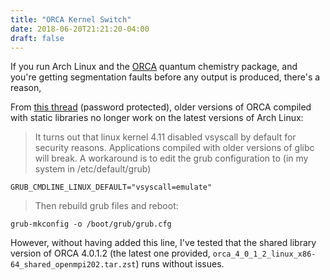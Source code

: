 ```yaml
---
title: "ORCA Kernel Switch"
date: 2018-06-20T21:21:20-04:00
draft: false
---
```


If you run Arch Linux and the [ORCA](https://orcaforum.cec.mpg.de/) quantum chemistry package, and you're getting segmentation faults before any output is produced, there's a reason,

From [this thread](https://orcaforum.cec.mpg.de/viewtopic.php?f=9&t=3870&sid=74a1339ac1e7c80f6e0ac41cb3c58e2c) (password protected), older versions of ORCA compiled with static libraries no longer work on the latest versions of Arch Linux:

> It turns out that linux kernel 4.11 disabled vsyscall by default for security reasons. Applications compiled with older versions of glibc will break. A workaround is to edit the grub configuration to (in my system in /etc/default/grub)

    GRUB_CMDLINE_LINUX_DEFAULT="vsyscall=emulate"
    
> Then rebuild grub files and reboot:

    grub-mkconfig -o /boot/grub/grub.cfg
    
However, without having added this line, I've tested that the shared library version of ORCA 4.0.1.2 (the latest one provided, `orca_4_0_1_2_linux_x86-64_shared_openmpi202.tar.zst`) runs without issues.
